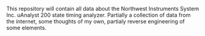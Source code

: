This repository will contain all data about the Northwest Instruments System Inc. uAnalyst 200 state timing analyzer. Partially a collection of data from the internet, some thoughts of my own, partialy reverse engineering of some elements.
